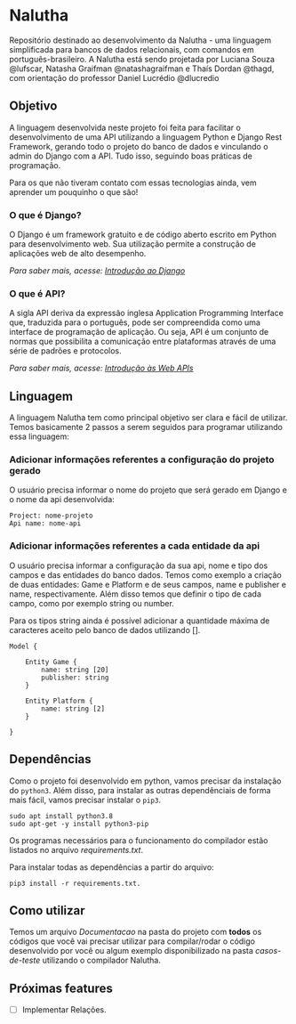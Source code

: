 # Nalutha

Repositório destinado ao desenvolvimento da Nalutha - uma linguagem simplificada para bancos de dados relacionais, com comandos em português-brasileiro. A Nalutha está sendo projetada por Luciana Souza @lufscar, Natasha Graifman @natashagraifman e Thaís Dordan @thagd, com orientação do professor Daniel Lucrédio @dlucredio

## Objetivo

A linguagem desenvolvida neste projeto foi feita para facilitar o desenvolvimento de uma API utilizando a linguagem Python e Django Rest Framework, gerando todo o projeto do banco de dados e vinculando o admin do Django com a API. Tudo isso, seguindo boas práticas de programação.

Para os que não tiveram contato com essas tecnologias ainda, vem aprender um pouquinho o que são!

### O que é Django?

O Django é um framework gratuito e de código aberto escrito em Python para desenvolvimento web. Sua utilização permite a construção de aplicações web de alto desempenho.

_Para saber mais, acesse: [Introdução ao Django](https://developer.mozilla.org/pt-BR/docs/Learn/Server-side/Django/Introduction)_

### O que é API?

A sigla API deriva da expressão inglesa Application Programming Interface que, traduzida para o português, pode ser compreendida como uma interface de programação de aplicação. Ou seja, API é um conjunto de normas que possibilita a comunicação entre plataformas através de uma série de padrões e protocolos.

_Para saber mais, acesse: [Introdução às Web APIs](https://developer.mozilla.org/pt-BR/docs/Glossary/API)_

## Linguagem

A linguagem Nalutha tem como principal objetivo ser clara e fácil de utilizar. Temos basicamente 2 passos a serem seguidos para programar utilizando essa linguagem:

### Adicionar informações referentes a configuração do projeto gerado

O usuário precisa informar o nome do projeto que será gerado em Django e o nome da api desenvolvida:

```
Project: nome-projeto
Api name: nome-api
```

### Adicionar informações referentes a cada entidade da api

O usuário precisa informar a configuração da sua api, nome e tipo dos campos e das entidades do banco dados. Temos como exemplo a criação de duas entidades: Game e Platform e de seus campos, name e publisher e name, respectivamente. Além disso temos que definir o tipo de cada campo, como por exemplo string ou number.

Para os tipos string ainda é possível adicionar a quantidade máxima de caracteres aceito pelo banco de dados utilizando [].

```
Model {

    Entity Game {
        name: string [20]
        publisher: string
    }

    Entity Platform {
        name: string [2]
    }

}
```

## Dependências

Como o projeto foi desenvolvido em python, vamos precisar da instalação do `python3`. Além disso, para instalar as outras dependênciais de forma mais fácil, vamos precisar instalar o `pip3`.

```
sudo apt install python3.8
sudo apt-get -y install python3-pip
```

Os programas necessários para o funcionamento do compilador estão listados no arquivo _requirements.txt_.

Para instalar todas as dependências a partir do arquivo:

```
pip3 install -r requirements.txt.
```

## Como utilizar

Temos um arquivo _Documentacao_ na pasta do projeto com **todos** os códigos que você vai precisar utilizar para compilar/rodar o código desenvolvido por você ou algum exemplo disponibilizado na pasta _casos-de-teste_ utilizando o compilador Nalutha.

## Próximas features

- [ ] Implementar Relações.
